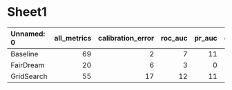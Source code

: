 # Sheet1

| Unnamed: 0   |   all_metrics |   calibration_error |   roc_auc |   pr_auc |   overall_positive_rate |   false_positive_rate |   true_positive_rate |
|:-------------|--------------:|--------------------:|----------:|---------:|------------------------:|----------------------:|---------------------:|
| Baseline     |            69 |                   2 |         7 |       11 |                      14 |                    15 |                   20 |
| FairDream    |            20 |                   6 |         3 |        0 |                       6 |                     4 |                    1 |
| GridSearch   |            55 |                  17 |        12 |       11 |                       5 |                     6 |                    4 |

